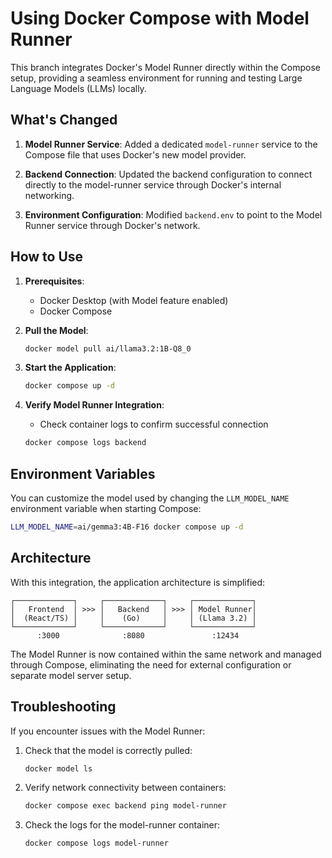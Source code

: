 # Using Docker Compose with Model Runner

This branch integrates Docker's Model Runner directly within the Compose setup, providing a seamless environment for running and testing Large Language Models (LLMs) locally.

## What's Changed

1. **Model Runner Service**: Added a dedicated `model-runner` service to the Compose file that uses Docker's new model provider.

2. **Backend Connection**: Updated the backend configuration to connect directly to the model-runner service through Docker's internal networking.

3. **Environment Configuration**: Modified `backend.env` to point to the Model Runner service through Docker's network.

## How to Use

1. **Prerequisites**: 
   - Docker Desktop (with Model feature enabled)
   - Docker Compose

2. **Pull the Model**:
   ```bash
   docker model pull ai/llama3.2:1B-Q8_0
   ```

3. **Start the Application**:
   ```bash
   docker compose up -d
   ```

4. **Verify Model Runner Integration**:
   - Check container logs to confirm successful connection
   ```bash
   docker compose logs backend
   ```

## Environment Variables

You can customize the model used by changing the `LLM_MODEL_NAME` environment variable when starting Compose:

```bash
LLM_MODEL_NAME=ai/gemma3:4B-F16 docker compose up -d
```

## Architecture

With this integration, the application architecture is simplified:

```
┌─────────────┐     ┌─────────────┐     ┌─────────────┐
│   Frontend  │ >>> │   Backend   │ >>> │ Model Runner│
│  (React/TS) │     │    (Go)     │     │ (Llama 3.2) │
└─────────────┘     └─────────────┘     └─────────────┘
      :3000              :8080               :12434
```

The Model Runner is now contained within the same network and managed through Compose, eliminating the need for external configuration or separate model server setup.

## Troubleshooting

If you encounter issues with the Model Runner:

1. Check that the model is correctly pulled:
   ```bash
   docker model ls
   ```

2. Verify network connectivity between containers:
   ```bash
   docker compose exec backend ping model-runner
   ```

3. Check the logs for the model-runner container:
   ```bash
   docker compose logs model-runner
   ```
